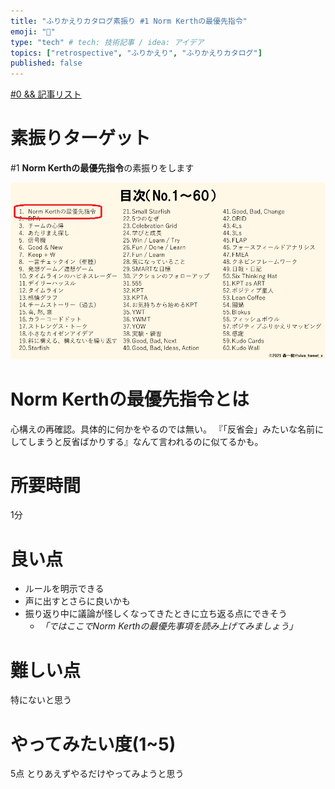 ```yaml
---
title: "ふりかえりカタログ素振り #1 Norm Kerthの最優先指令"
emoji: "🐷"
type: "tech" # tech: 技術記事 / idea: アイデア
topics: ["retrospective", "ふりかえり", "ふりかえりカタログ"]
published: false
---
```


[#0 && 記事リスト](/datsuns/articles/retrospective-su-bu-ri-0.md)

# 素振りターゲット

\#1 **Norm Kerthの最優先指令**の素振りをします

![target-1](/images/retrospective-su-bu-ri/1-target.png)

# Norm Kerthの最優先指令とは

心構えの再確認。具体的に何かをやるのでは無い。
『「反省会」みたいな名前にしてしまうと反省ばかりする』なんて言われるのに似てるかも。

# 所要時間

1分

# 良い点

* ルールを明示できる
* 声に出すとさらに良いかも
* 振り返り中に議論が怪しくなってきたときに立ち返る点にできそう
   * *「ではここでNorm Kerthの最優先事項を読み上げてみましょう」*

# 難しい点

特にないと思う

# やってみたい度(1~5)

5点
とりあえずやるだけやってみようと思う
